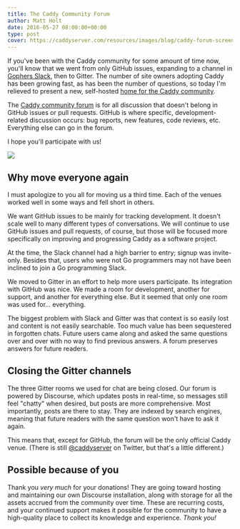 ```yaml
---
title: The Caddy Community Forum
author: Matt Holt
date: 2016-05-27 08:00:00+00:00
type: post
cover: https://caddyserver.com/resources/images/blog/caddy-forum-screenshot.png
---
```


If you've been with the Caddy community for some amount of time now, you'll know that we went from only GitHub issues, expanding to a channel in [Gophers Slack](https://gophers.slack.com), then to Gitter. The number of site owners adopting Caddy has been growing fast, as has been the number of questions, so today I'm relieved to present a new, self-hosted [home for the Caddy community](https://caddy.community).

The [Caddy community forum](https://caddy.community) is for all discussion that doesn't belong in GitHub issues or pull requests. GitHub is where specific, development-related discussion occurs: bug reports, new features, code reviews, etc. Everything else can go in the forum.

I hope you'll participate with us!

<img src="/resources/images/blog/caddy-forum-screenshot.png" style="box-shadow: none;">

## Why move everyone again

I must apologize to you all for moving us a third time. Each of the venues worked well in some ways and fell short in others.

We want GitHub issues to be mainly for tracking development. It doesn't scale well to many different types of conversations. We will continue to use GitHub issues and pull requests, of course, but those will be focused more specifically on improving and progressing Caddy as a software project.

At the time, the Slack channel had a high barrier to entry; signup was invite-only. Besides that, users who were not Go programmers may not have been inclined to join a Go programming Slack.

We moved to Gitter in an effort to help more users participate. Its integration with GitHub was nice. We made a room for development, another for support, and another for everything else. But it seemed that only one room was used for... everything.

The biggest problem with Slack and Gitter was that context is so easily lost and content is not easily searchable. Too much value has been sequestered in forgotten chats. Future users came along and asked the same questions over and over with no way to find previous answers. A forum preserves answers for future readers.


## Closing the Gitter channels

The three Gitter rooms we used for chat are being closed. Our forum is powered by Discourse, which updates posts in real-time, so messages still feel "chatty" when desired, but posts are more comprehensive. Most importantly, posts are there to stay. They are indexed by search engines, meaning that future readers with the same question won't have to ask it again.

This means that, except for GitHub, the forum will be the only official Caddy venue. (There is still [@caddyserver](https://twitter.com/caddyserver) on Twitter, but that's a little different.)


## Possible because of you

Thank you *very much* for your donations! They are going toward hosting and maintaining our own Discourse installation, along with storage for all the assets accrued from the community over time. These are recurring costs, and your continued support makes it possible for the community to have a high-quality place to collect its knowledge and experience. *Thank you!*
